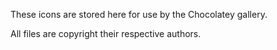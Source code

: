 These icons are stored here for use by the Chocolatey gallery.

All files are copyright their respective authors.

